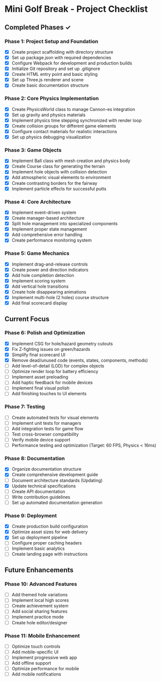 # Mini Golf Break - Project Checklist

## Completed Phases ✓

### Phase 1: Project Setup and Foundation
- [x] Create project scaffolding with directory structure
- [x] Set up package.json with required dependencies
- [x] Configure Webpack for development and production builds
- [x] Initialize Git repository and set up .gitignore
- [x] Create HTML entry point and basic styling
- [x] Set up Three.js renderer and scene
- [x] Create basic documentation structure

### Phase 2: Core Physics Implementation
- [x] Create PhysicsWorld class to manage Cannon-es integration
- [x] Set up gravity and physics materials
- [x] Implement physics time stepping synchronized with render loop
- [x] Create collision groups for different game elements
- [x] Configure contact materials for realistic interactions
- [x] Set up physics debugging visualization

### Phase 3: Game Objects
- [x] Implement Ball class with mesh creation and physics body
- [x] Create Course class for generating the terrain
- [x] Implement hole objects with collision detection
- [x] Add atmospheric visual elements to environment
- [x] Create contrasting borders for the fairway
- [x] Implement particle effects for successful putts

### Phase 4: Core Architecture
- [x] Implement event-driven system
- [x] Create manager-based architecture
- [x] Split hole management into specialized components
- [x] Implement proper state management
- [x] Add comprehensive error handling
- [x] Create performance monitoring system

### Phase 5: Game Mechanics
- [x] Implement drag-and-release controls
- [x] Create power and direction indicators
- [x] Add hole completion detection
- [x] Implement scoring system
- [x] Add vertical hole transitions
- [x] Create hole disappearing animations
- [x] Implement multi-hole (2 holes) course structure
- [x] Add final scorecard display

## Current Focus

### Phase 6: Polish and Optimization
- [x] Implement CSG for hole/hazard geometry cutouts
- [x] Fix Z-fighting issues on green/hazards
- [x] Simplify final scorecard UI
- [x] Remove dead/unused code (events, states, components, methods)
- [ ] Add level-of-detail (LOD) for complex objects
- [ ] Optimize render loop for battery efficiency
- [ ] Implement asset preloading
- [ ] Add haptic feedback for mobile devices
- [ ] Implement final visual polish
- [ ] Add finishing touches to UI elements

### Phase 7: Testing
- [ ] Create automated tests for visual elements
- [ ] Implement unit tests for managers
- [ ] Add integration tests for game flow
- [ ] Test cross-browser compatibility
- [ ] Verify mobile device support
- [ ] Performance testing and optimization (Target: 60 FPS, Physics < 16ms)

### Phase 8: Documentation
- [x] Organize documentation structure
- [x] Create comprehensive development guide
- [ ] Document architecture standards (Updating)
- [x] Update technical specifications
- [ ] Create API documentation
- [ ] Write contribution guidelines
- [ ] Set up automated documentation generation

### Phase 9: Deployment
- [x] Create production build configuration
- [x] Optimize asset sizes for web delivery
- [x] Set up deployment pipeline
- [ ] Configure proper caching headers
- [ ] Implement basic analytics
- [ ] Create landing page with instructions

## Future Enhancements

### Phase 10: Advanced Features
- [ ] Add themed hole variations
- [ ] Implement local high scores
- [ ] Create achievement system
- [ ] Add social sharing features
- [ ] Implement practice mode
- [ ] Create hole editor/designer

### Phase 11: Mobile Enhancement
- [ ] Optimize touch controls
- [ ] Add mobile-specific UI
- [ ] Implement progressive web app
- [ ] Add offline support
- [ ] Optimize performance for mobile
- [ ] Add mobile notifications 